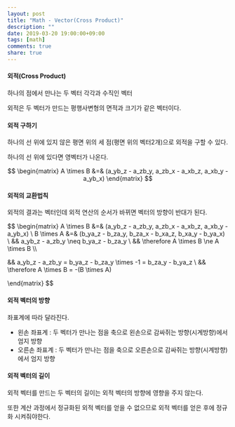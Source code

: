 ```yaml
---
layout: post
title: "Math - Vector(Cross Product)"
description: ""
date: 2019-03-20 19:00:00+09:00
tags: [math]
comments: true
share: true
---
```


#### 외적(Cross Product)
하나의 점에서 만나는 두 벡터 각각과 수직인 벡터

외적은 두 벡터가 만드는 평행사변형의 면적과 크기가 같은 벡터이다.



#### 외적 구하기

하나의 선 위에 있지 않은 평면 위의 세 점(평면 위의 벡터2개)으로 외적을 구할 수 있다.

하나의 선 위에 있다면 영벡터가 나온다.

$$
\begin{matrix}
A \times B &=& (a_yb_z - a_zb_y, a_zb_x - a_xb_z, a_xb_y - a_yb_x)
\end{matrix}
$$



#### 외적의 교환법칙

외적의 결과는 벡터인데 외적 연산의 순서가 바뀌면 벡터의 방향이 반대가 된다.

$$
\begin{matrix}
A \times B &=& (a_yb_z - a_zb_y, a_zb_x - a_xb_z, a_xb_y - a_yb_x) \\
B \times A &=& (b_ya_z - b_za_y, b_za_x - b_xa_z, b_xa_y - b_ya_x) \\
&& a_yb_z - a_zb_y \neq b_ya_z - b_za_y \\
&& \therefore A \times B \ne A \times B \\\\

&& a_yb_z - a_zb_y = b_ya_z - b_za_y \times -1 = b_za_y - b_ya_z  \\
&& \therefore A \times B = -(B \times A)

\end{matrix}
$$


#### 외적 벡터의 방향

좌표계에 따라 달라진다.

- 왼손 좌표계 : 두 벡터가 만나는 점을 축으로 왼손으로 감싸쥐는 방향(시계방향)에서 엄지 방향
- 오른손 좌표계 : 두 벡터가 만나는 점을 축으로 오른손으로 감싸쥐는 방향(시계방향)에서 엄지 방향



#### 외적 벡터의 길이

외적 벡터를 만드는 두 벡터의 길이는 외적 벡터의 방향에 영향을 주지 않는다.

또한 계산 과정에서 정규화된 외적 벡터를 얻을 수 없으므로 외적 벡터를 얻은 후에 정규화 시켜줘야한다.



